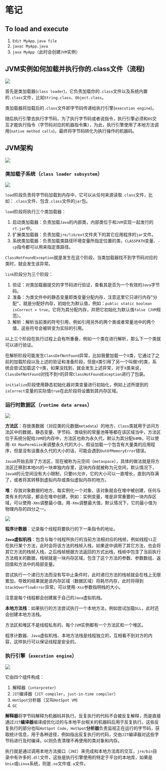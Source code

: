 # 笔记

## To load and execute

1. `Edit MyApp.java file`
2. `javac MyApp.java`
3. `java MyApp`（此时会创建`JVM`实例）

## JVM实例如何加载并执行你的.class文件（流程)

<img src="./image/类加载过程.jpg">

首先是类加载器(`class loader`)，它负责加载你的`.class`文件以及系统内置的`.class`文件，比如`String.class`、`Object.class`。

类加载器将加载后的`.class`文件即字节码传递给执行引擎(`execution engine`)。

随后执行引擎去执行字节码，为了执行字节码或者说指令，执行引擎必须和`OS`交互才能执行指令（字节码对应的机器指令集），为此，执行引擎使用了本地方法调用(`native method calls`)，最终将字节码转化为执行操作的机器码。

## JVM架构

<img src="./image/JVM架构.jpg">

### 类加载子系统（`class loader subsystem`）

<img src="./image/类加载子系统.jpg">

`load`阶段负责将字节码加载到内存中，它可以从任何来源读取`.class`文件，比如：`.class`文件、包含`.class`文件的`jar`包。

`load`阶段将执行三个类加载器：

1. 启动类加载器：负责加载`Java`的内部类，内部类位于和`JVM`实现一起发行的`rt.jar`中。
2. 扩展类加载器：负责加载`jre/lib/ext`文件夹下的其它应用程序的`jar`文件。
3. 系统类加载器：负责加载类路径环境变量所指定位置的类，`CLASSPATH`变量、`-cp`指令都可以用来指定类路径。

`ClassNotFoundException`就是发生在这个阶段，当类加载器找不到字节码对应的类时，就会发生该异常。

`link`阶段分为三个阶段：

1. 验证：对类加载器提交的字节码进行验证，查看其是否为一个有效的`Java`字节码。
2. 准备：为类文件中的静态变量即类变量分配内存，注意这里它只进行内存"分配"，就是分配好内存，初始化为默认值，例如：`public static boolean isCorrect = true`，它将为其分配内存，并把它初始化为默认值`false`（`JVM`规范）。
3. 解析：解析当前类的符号引用，例如引用另外的两个类或者常量池中的两个值，这些符号会被转变为实际的引用。

以上三个阶段在执行过程上会有所重叠，例如一个类在进行解析，那么下一个类就可以进行验证。

在解析阶段可能发生`ClassDefNotFound`异常，比如我要加载一个`X`类，它通过了之前的加载阶段以及上述的验证和准备阶段，但是`X`类引用了另一个叫做`Y`的类，系统会尝试加载这个`Y`类，如果没找到，就会发生上述异常，对于`X`类来说，`ClassDefNotFound`对找不到`Y`的异常`ClassNotFoundException`进行了包装。

`initialize`阶段使用静态初始化器对类变量进行初始化，例如上述所提到的`isCorrect`变量的实际值`true`在此阶段将设置到其内存区域。

### 运行时数据区（`runtime data areas`）

<img src="./image/运行时数据区1.jpg">

**方法区**：存放类数据（对应类的元数据`metadata`）的地方，`Class`类就用于访问方法区中的数据，静态变量、字节码、类级别的常量池等等都在该区域当中，方法区位于系统分配给`JVM`的内存中，方法区也称为永久代，默认为其分配`64MB`，可以使用`-XX MaxPermSize`来调整永久代的大小，假设加载一个包含有大量类的应用程序，但是没有设置永久代的大小的话，可能会遇到`OutOfMemoryError`错误。

`Java8`开始去除了方法区，现在被称为元空间（`metaspace`），具体的做法就是将方法区迁移到本地`OS`的一块单独内存里，这块内存就被称为元空间，默认情况下，`Java8`的元空间没有大小限制，只要`OS`允许，它的大小可以一直增长，直到内存满了，或者将其转移到虚拟内存或类似虚拟内存的地方。

**堆**：存放对象数据的地方，每实例化一个对象，该对象就会在堆中被创建，任何与类有关的内容，都会在堆中创建，例如：实例变量，堆是非常重要的一块内存区域，可以使用`-Xms`调整最小值，用`-Xmx`调整最大值，默认情况下，它的最小值为物理内存的四分之一。

<img src="./image/运行时数据区2.jpg">

**程序计数器**：记录每个线程将要执行的下一条指令的地址。

**`Java`虚拟机栈**：包含与每个线程所执行的当前方法相对应的栈帧，例如线程`t1`正在执行某个方法，此时会将该方法的栈帧入栈，如果途中调用了其它方法，也会将其它方法的栈帧入栈，之后栈帧根据方法返回的方式出栈，栈帧中包含了当前执行方法相关的数据，栈帧就是一块内存区域，包含了这个方法的参数、参数数组、返回值和方法中的局部变量。

尝试执行一个递归方法而没有写中止条件时，此时递归方法的栈帧就会在栈上无限累加，导致的结果就是该内存区域（数据区域）将耗尽内存，此时将得到`StackOverflowError`异常。可以使用`-Xss`参数指明栈的大小。

注意是每个线程都会创建属于自己的`Java`虚拟机栈。

**本地方法栈**：如果执行的方法尝试执行一个本地方法，例如尝试加载`DLL`，此时还会创建本地方法栈。

方法区和堆区不是线程私有的，每个`JVM`实例都有一个方法区和一个堆区。

程序计数器、`Java`虚拟机栈、本地方法栈是线程独立的，互相看不到对方的内容，这样执行可以保证线程是安全的。

### 执行引擎（`execution engine`）

<img src="./image/执行引擎.jpg">

它由四个组件构成：

1. 解释器（`interpreter`）
2. `JIT`编译器（`JIT compiler`，`just-in-time compiler`）
3. `HotSpot`分析器（又叫`HotSpot VM`)
4. `GC`

**解释器**将字节码解释为机器码并执行。反复执行的代码不会被反复解释，而是直接通过`JIT`**编译器**编译成优化过的与本地平台相关的机器码后用于反复执行。这些反复执行的部分也叫`HotSpot Code`，`HotSpot`**分析器**负责监视正在运行的字节码，获取统计信息，用于各种途径，例如指出反复执行的代码，交由`JIT`编译器对这些字节码进行及时编译。`GC`则负责清理不再使用的类对象和内存。

执行就是通过调用本地方法接口（`JNI`）来完成和本地方法库的交互，`jre/bin`目录中有许多的`.dll`文件，这些是执行引擎使用的特定于平台的本地库，如果是`Unix`或`Linux`系统，则是`.so`文件或`.a`文件。
